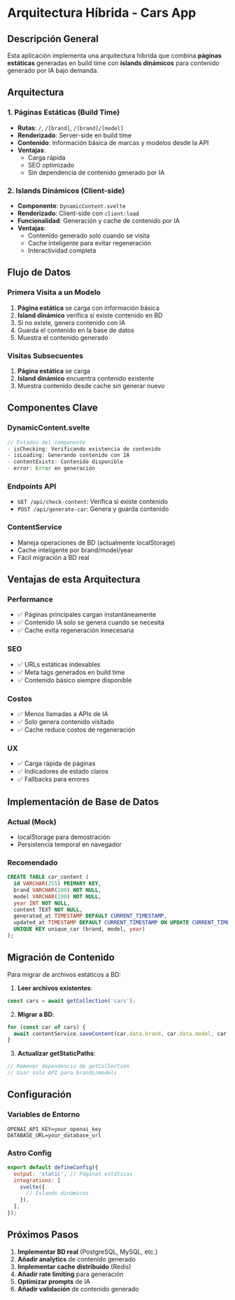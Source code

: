 # Arquitectura Híbrida - Cars App

## Descripción General

Esta aplicación implementa una arquitectura híbrida que combina **páginas estáticas** generadas en build time con **islands dinámicos** para contenido generado por IA bajo demanda.

## Arquitectura

### 1. Páginas Estáticas (Build Time)

- **Rutas**: `/`, `/[brand]`, `/[brand]/[model]`
- **Renderizado**: Server-side en build time
- **Contenido**: Información básica de marcas y modelos desde la API
- **Ventajas**:
  - Carga rápida
  - SEO optimizado
  - Sin dependencia de contenido generado por IA

### 2. Islands Dinámicos (Client-side)

- **Componente**: `DynamicContent.svelte`
- **Renderizado**: Client-side con `client:load`
- **Funcionalidad**: Generación y cache de contenido por IA
- **Ventajas**:
  - Contenido generado solo cuando se visita
  - Cache inteligente para evitar regeneración
  - Interactividad completa

## Flujo de Datos

### Primera Visita a un Modelo

1. **Página estática** se carga con información básica
2. **Island dinámico** verifica si existe contenido en BD
3. Si no existe, genera contenido con IA
4. Guarda el contenido en la base de datos
5. Muestra el contenido generado

### Visitas Subsecuentes

1. **Página estática** se carga
2. **Island dinámico** encuentra contenido existente
3. Muestra contenido desde cache sin generar nuevo

## Componentes Clave

### DynamicContent.svelte

```typescript
// Estados del componente
- isChecking: Verificando existencia de contenido
- isLoading: Generando contenido con IA
- contentExists: Contenido disponible
- error: Error en generación
```

### Endpoints API

- `GET /api/check-content`: Verifica si existe contenido
- `POST /api/generate-car`: Genera y guarda contenido

### ContentService

- Maneja operaciones de BD (actualmente localStorage)
- Cache inteligente por brand/model/year
- Fácil migración a BD real

## Ventajas de esta Arquitectura

### Performance

- ✅ Páginas principales cargan instantáneamente
- ✅ Contenido IA solo se genera cuando se necesita
- ✅ Cache evita regeneración innecesaria

### SEO

- ✅ URLs estáticas indexables
- ✅ Meta tags generados en build time
- ✅ Contenido básico siempre disponible

### Costos

- ✅ Menos llamadas a APIs de IA
- ✅ Solo genera contenido visitado
- ✅ Cache reduce costos de regeneración

### UX

- ✅ Carga rápida de páginas
- ✅ Indicadores de estado claros
- ✅ Fallbacks para errores

## Implementación de Base de Datos

### Actual (Mock)

- localStorage para demostración
- Persistencia temporal en navegador

### Recomendado

```sql
CREATE TABLE car_content (
  id VARCHAR(255) PRIMARY KEY,
  brand VARCHAR(100) NOT NULL,
  model VARCHAR(100) NOT NULL,
  year INT NOT NULL,
  content TEXT NOT NULL,
  generated_at TIMESTAMP DEFAULT CURRENT_TIMESTAMP,
  updated_at TIMESTAMP DEFAULT CURRENT_TIMESTAMP ON UPDATE CURRENT_TIMESTAMP,
  UNIQUE KEY unique_car (brand, model, year)
);
```

## Migración de Contenido

Para migrar de archivos estáticos a BD:

1. **Leer archivos existentes**:

```javascript
const cars = await getCollection('cars');
```

2. **Migrar a BD**:

```javascript
for (const car of cars) {
  await contentService.saveContent(car.data.brand, car.data.model, car.data.year, car.body);
}
```

3. **Actualizar getStaticPaths**:

```javascript
// Remover dependencia de getCollection
// Usar solo API para brands/models
```

## Configuración

### Variables de Entorno

```env
OPENAI_API_KEY=your_openai_key
DATABASE_URL=your_database_url
```

### Astro Config

```javascript
export default defineConfig({
  output: 'static', // Páginas estáticas
  integrations: [
    svelte({
      // Islands dinámicos
    }),
  ],
});
```

## Próximos Pasos

1. **Implementar BD real** (PostgreSQL, MySQL, etc.)
2. **Añadir analytics** de contenido generado
3. **Implementar cache distribuido** (Redis)
4. **Añadir rate limiting** para generación
5. **Optimizar prompts** de IA
6. **Añadir validación** de contenido generado
